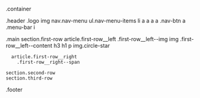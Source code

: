 .container

  .header
    .logo
      img
    nav.nav-menu
      ul.nav-menu-items
        li
          a
          a
          a
          a
    .nav-btn
      a
    .menu-bar
      i

  .main
    section.first-row
      article.first-row__left
        .first-row__left--img
          img
        .first-row__left--content
          h3
          h1
          p
          img.circle-star

      article.first-row__right
        .first-row__right--span
        
    section.second-row
    section.third-row

  .footer